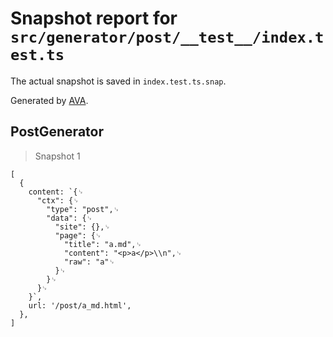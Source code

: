 # Snapshot report for `src/generator/post/__test__/index.test.ts`

The actual snapshot is saved in `index.test.ts.snap`.

Generated by [AVA](https://avajs.dev).

## PostGenerator

> Snapshot 1

    [
      {
        content: `{␊
          "ctx": {␊
            "type": "post",␊
            "data": {␊
              "site": {},␊
              "page": {␊
                "title": "a.md",␊
                "content": "<p>a</p>\\n",␊
                "raw": "a"␊
              }␊
            }␊
          }␊
        }`,
        url: '/post/a_md.html',
      },
    ]
